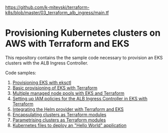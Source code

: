 
https://github.com/k-mitevski/terraform-k8s/blob/master/03_terraform_alb_ingress/main.tf

# Provisioning Kubernetes clusters on AWS with Terraform and EKS

This repository contains the the sample code necessary to provision an EKS clusters with the ALB Ingress Controller.

Code samples:

1. [Provisioning EKS with eksctl](eksctl/README.md)
1. [Basic provisioning of EKS with Terraform](01_terraform_eks/README.md)
1. [Multiple managed node pools with EKS and Terraform](02_terraform_node_pools/README.md)
1. [Setting up IAM policies for the ALB Ingress Controller in EKS with Terraform](03_terraform_alb_ingress/README.md)
1. [Integrating the Helm provider with Terraform and EKS](04_terraform_helm_provider/README.md)
1. [Encapsulating clusters as Terraform modules](05_terraform_env_module/README.md)
1. [Parametrising clusters as Terraform modules](06_terraform_envs_customised/README.md)
1. [Kubernetes files to deploy an "Hello World" application](kubernetes/README.md)
